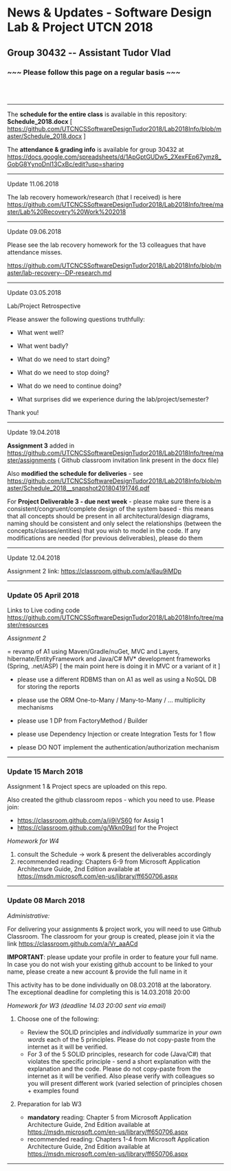 # News & Updates - Software Design Lab & Project UTCN 2018 #
## Group 30432  -- Assistant Tudor Vlad ##

### ~~~ Please follow this page on a regular basis ~~~ ###

<br>
<br>

-----------------------------

The **schedule for the entire class** is available in this repository: **Schedule_2018.docx** [ https://github.com/UTCNCSSoftwareDesignTudor2018/Lab2018Info/blob/master/Schedule_2018.docx ]

The **attendance & grading info** is available for group 30432 at https://docs.google.com/spreadsheets/d/1ApGptGUDw5_2XexFEp67ymz8_GobG8YynoDnl13CxBc/edit?usp=sharing

-----------------------------

Update 11.06.2018

The lab recovery homework/research (that I received) is here https://github.com/UTCNCSSoftwareDesignTudor2018/Lab2018Info/tree/master/Lab%20Recovery%20Work%202018




-----------------------------

Update 09.06.2018

Please see the lab recovery homework for the 13 colleagues that have attendance misses.

https://github.com/UTCNCSSoftwareDesignTudor2018/Lab2018Info/blob/master/lab-recovery--DP-research.md

-----------------------------

Update 03.05.2018

Lab/Project Retrospective

Please answer the following questions truthfully:

- What went well?

- What went badly?

- What do we need to start doing?

- What do we need to stop doing?

- What do we need to continue doing?

- What surprises did we experience during the lab/project/semester?


Thank you!



-----------------------------

Update 19.04.2018

**Assignment 3** added in https://github.com/UTCNCSSoftwareDesignTudor2018/Lab2018Info/tree/master/assignments ( Github classroom invitation link present in the docx file)


Also **modified the schedule for deliveries** - see https://github.com/UTCNCSSoftwareDesignTudor2018/Lab2018Info/blob/master/Schedule_2018__snapshot201804191746.pdf

For **Project Deliverable 3 - due next week** - please make sure there is a consistent/congruent/complete design of the system based - this means that all concepts should be present in all architectural/design diagrams, naming should be consistent and only select the relationships (between the concepts/classes/entities) that you wish to model in the code. If any modifications are needed (for previous deliverables), please do them 








-----------------------------

Update 12.04.2018

Assignment 2 link: https://classroom.github.com/a/6au9iMDp

-----------------------------
### Update 05 April 2018 ###

Links to Live coding code https://github.com/UTCNCSSoftwareDesignTudor2018/Lab2018Info/tree/master/resources


*Assignment 2* 

= revamp of A1 using Maven/Gradle/nuGet, MVC and Layers, hibernate/EntityFramework and Java/C# MV* development frameworks (Spring, .net/ASP) [ the main point here is doing it in MVC or a variant of it ]

- please use a different RDBMS than on A1 as well as using a NoSQL DB for storing the reports

- please use the ORM One-to-Many / Many-to-Many / ... multiplicity mechanisms

- please use 1 DP from FactoryMethod / Builder

- please use Dependency Injection or create Integration Tests for 1 flow

- please DO NOT implement the authentication/authorization mechanism

-----------------------------

### Update 15 March 2018 ###

Assignment 1 & Project specs are uploaded on this repo.

Also created the github classroom repos - which you need to use. Please join:
- https://classroom.github.com/a/ji9iVS60 for Assig 1
- https://classroom.github.com/g/Wkn09srl for the Project


*Homework for W4*
1. consult the Schedule -> work & present the deliverables accordingly
2. recommended reading: Chapters 6-9 from Microsoft Application Architecture Guide, 2nd Edition available at https://msdn.microsoft.com/en-us/library/ff650706.aspx

-----------------------------





### Update 08 March 2018 ###

*Administrative:*

For delivering your assignments & project work, you will need to use Github Classroom. The classroom for your group is created, please join it via the link https://classroom.github.com/a/Vr_aaACd

**IMPORTANT**: please update your profile in order to feature your full name. In case you do not wish your existing github account to be linked to your name, please create a new account & provide the full name in it 

This activity has to be done individually on 08.03.2018 at the laboratory. The exceptional deadline for completing this is 14.03.2018 20:00  


*Homework for W3 (deadline 14.03 20:00 sent via email)*

1. Choose one of the following:
	- Review the SOLID principles and *individually* summarize in *your own words* each of the 5 principles. Please do not copy-paste from the internet as it will be verified.
	- For 3 of the 5 SOLID principles, research for code (Java/C#) that violates the specific principle - send a short explanation with the explanation and the code. Please do not copy-paste from the internet as it will be verified. Also please verify with colleagues so you will present different work (varied selection of principles chosen + examples found
	
2. Preparation for lab W3
	- **mandatory** reading: Chapter 5 from Microsoft Application Architecture Guide, 2nd Edition available at https://msdn.microsoft.com/en-us/library/ff650706.aspx
	- recommended reading: Chapters 1-4 from Microsoft Application Architecture Guide, 2nd Edition available at https://msdn.microsoft.com/en-us/library/ff650706.aspx
	
-----------------------------
